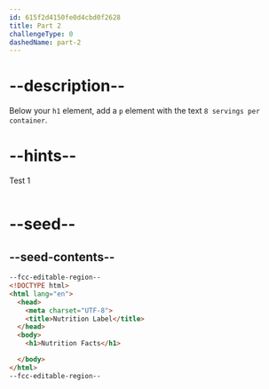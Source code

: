 ```yaml
---
id: 615f2d4150fe0d4cbd0f2628
title: Part 2
challengeType: 0
dashedName: part-2
---
```


# --description--

Below your `h1` element, add a `p` element with the text `8 servings per container`.

# --hints--

Test 1

```js

```

# --seed--

## --seed-contents--

```html
--fcc-editable-region--
<!DOCTYPE html>
<html lang="en">
  <head>
    <meta charset="UTF-8">
    <title>Nutrition Label</title>
  </head>
  <body>
    <h1>Nutrition Facts</h1>

  </body>
</html>
--fcc-editable-region--
```

```css

```
